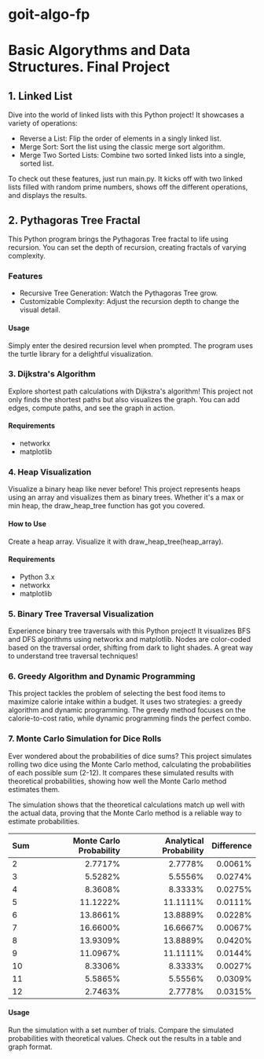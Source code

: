 # goit-algo-fp

# Basic Algorythms and Data Structures. Final Project


## 1. Linked List
Dive into the world of linked lists with this Python project! It showcases a variety of operations:
- Reverse a List: Flip the order of elements in a singly linked list.
- Merge Sort: Sort the list using the classic merge sort algorithm.
- Merge Two Sorted Lists: Combine two sorted linked lists into a single, sorted list.

To check out these features, just run main.py. It kicks off with two linked lists filled with random prime numbers, shows off the different operations, and displays the results.

## 2. Pythagoras Tree Fractal
This Python program brings the Pythagoras Tree fractal to life using recursion. You can set the depth of recursion, creating fractals of varying complexity.

### Features
- Recursive Tree Generation: Watch the Pythagoras Tree grow.
- Customizable Complexity: Adjust the recursion depth to change the visual detail.
#### Usage
Simply enter the desired recursion level when prompted. The program uses the turtle library for a delightful visualization.

### 3. Dijkstra's Algorithm
Explore shortest path calculations with Dijkstra's algorithm! This project not only finds the shortest paths but also visualizes the graph. You can add edges, compute paths, and see the graph in action.

#### Requirements
- networkx
- matplotlib

### 4. Heap Visualization
Visualize a binary heap like never before! This project represents heaps using an array and visualizes them as binary trees. Whether it's a max or min heap, the draw_heap_tree function has got you covered.

#### How to Use
Create a heap array.
Visualize it with draw_heap_tree(heap_array).
#### Requirements
- Python 3.x
- networkx
- matplotlib

### 5. Binary Tree Traversal Visualization
Experience binary tree traversals with this Python project! It visualizes BFS and DFS algorithms using networkx and matplotlib. Nodes are color-coded based on the traversal order, shifting from dark to light shades. A great way to understand tree traversal techniques!

### 6. Greedy Algorithm and Dynamic Programming
This project tackles the problem of selecting the best food items to maximize calorie intake within a budget. It uses two strategies: a greedy algorithm and dynamic programming. The greedy method focuses on the calorie-to-cost ratio, while dynamic programming finds the perfect combo.

### 7. Monte Carlo Simulation for Dice Rolls
Ever wondered about the probabilities of dice sums? This project simulates rolling two dice using the Monte Carlo method, calculating the probabilities of each possible sum (2-12). It compares these simulated results with theoretical probabilities, showing how well the Monte Carlo method estimates them.

The simulation shows that the theoretical calculations match up well with the actual data, proving that the Monte Carlo method is a reliable way to estimate probabilities.

|Sum|Monte Carlo Probability|Analytical Probability| Difference|
|-|-:|-:|-:|
|2|2.7717%|2.7778%|0.0061%|
|3|5.5282%|5.5556%|0.0274%|
|4|8.3608%|8.3333%|0.0275%|
|5|11.1222%|11.1111%|0.0111%|
|6|13.8661%|13.8889%|0.0228%|
|7|16.6600%|16.6667%|0.0067%|
|8|13.9309%|13.8889%|0.0420%|
|9|11.0967%|11.1111%|0.0144%|
|10|8.3306%|8.3333%|0.0027%|
|11|5.5865%|5.5556%|0.0309%|
|12|2.7463%|2.7778%|0.0315%|



#### Usage
Run the simulation with a set number of trials.
Compare the simulated probabilities with theoretical values.
Check out the results in a table and graph format.